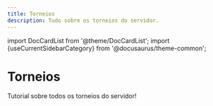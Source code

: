 ```yaml
---
title: Torneios
description: Tudo sobre os torneios do servidor.
---
```


import DocCardList from '@theme/DocCardList';
import {useCurrentSidebarCategory} from '@docusaurus/theme-common';

# Torneios

Tutorial sobre todos os torneios do servidor!

<DocCardList items={useCurrentSidebarCategory().items}/>